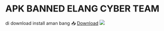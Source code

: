 # APK BANNED ELANG CYBER TEAM
di download install aman bang 
📥 <a href="https://github.com/AhmadCybr/APK-BANNED-ELANG-CYBER-TEAM/raw/main/APK%20BANNED%20ELANG%20CYBER%20TEAM_1.0.apk">Download</a> 
<img src="https://kosred.com/a/xlrjtn.jpg">
